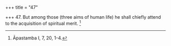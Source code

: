 +++
title = "47"

+++
47. But among those (three aims of human life) he shall chiefly attend to the acquisition of spiritual merit. [^36] 


[^36]:  Āpastamba I, 7, 20, 1-4.
